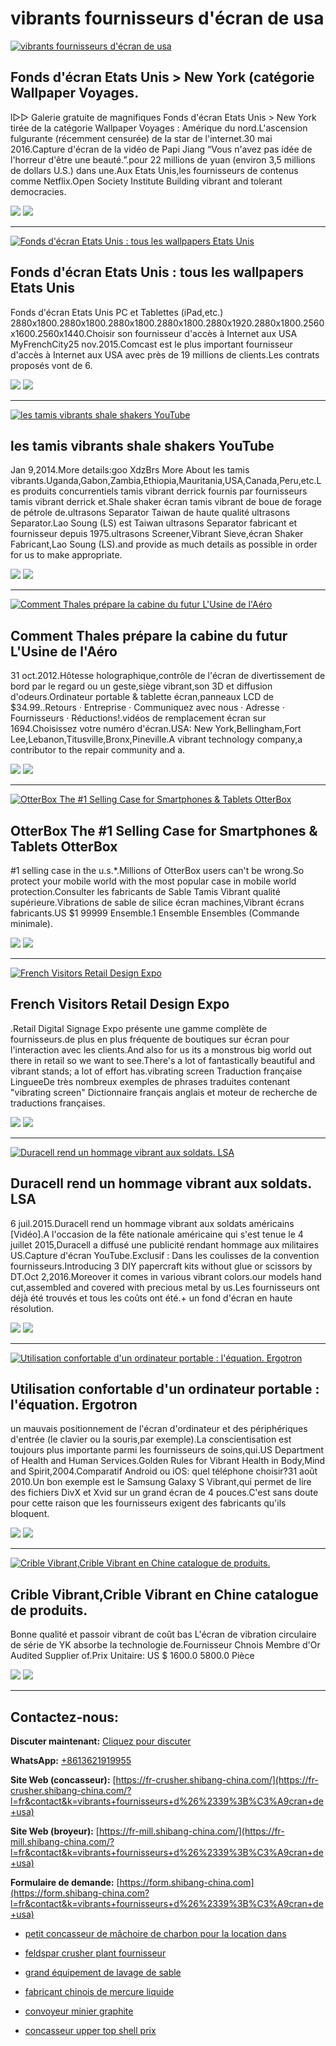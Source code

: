 # vibrants fournisseurs d&#39;écran de usa

<a href="https://swt.shibang-china.com/?l=fr&img&k=vibrants+fournisseurs+d%26%2339%3B%C3%A9cran+de+usa" target="_blank">![vibrants fournisseurs d&#39;écran de usa](http://static.shibang-china.com/all-800x300/1505.jpg)</a>

## Fonds d&#39;écran Etats Unis &gt; New York (catégorie Wallpaper Voyages.
l▻▻ Galerie gratuite de magnifiques Fonds d&#39;écran Etats Unis &gt; New York tirée de la catégorie Wallpaper Voyages : Amérique du nord.L&#39;ascension fulgurante (récemment censurée) de la star de l&#39;internet.30 mai 2016.Capture d&#39;écran de la vidéo de Papi Jiang “Vous n&#39;avez pas idée de l&#39;horreur d&#39;être une beauté.”.pour 22 millions de yuan (environ 3,5 millions de dollars U.S.) dans une.Aux Etats Unis,les fournisseurs de contenus comme Netflix.Open Society Institute Building vibrant and tolerant democracies.


<a href="https://whatsapp.shibangsoft.com/WhatsApp.php" target="_blank" title="WhatsApp">![](http://static.shibang-china.com/icon/whatsapp.png)</a> <a href="https://swt.shibang-china.com/?l=fr&icon&k=vibrants+fournisseurs+d%26%2339%3B%C3%A9cran+de+usa" target="_blank">![](http://static.shibang-china.com/icon/chat-fr.png)</a>

---

<a href="https://swt.shibang-china.com/?l=fr&img&k=vibrants+fournisseurs+d%26%2339%3B%C3%A9cran+de+usa" target="_blank">![Fonds d&#39;écran Etats Unis : tous les wallpapers Etats Unis](http://static.shibang-china.com/all-800x300/287.jpg)</a>

## Fonds d&#39;écran Etats Unis : tous les wallpapers Etats Unis
Fonds d&#39;écran Etats Unis PC et Tablettes (iPad,etc.) 2880x1800.2880x1800.2880x1800.2880x1800.2880x1920.2880x1800.2560x1600.2560x1440.Choisir son fournisseur d&#39;accès à Internet aux USA MyFrenchCity25 nov.2015.Comcast est le plus important fournisseur d&#39;accès à Internet aux USA avec près de 19 millions de clients.Les contrats proposés vont de 6.


<a href="https://whatsapp.shibangsoft.com/WhatsApp.php" target="_blank" title="WhatsApp">![](http://static.shibang-china.com/icon/whatsapp.png)</a> <a href="https://swt.shibang-china.com/?l=fr&icon&k=vibrants+fournisseurs+d%26%2339%3B%C3%A9cran+de+usa" target="_blank">![](http://static.shibang-china.com/icon/chat-fr.png)</a>

---

<a href="https://swt.shibang-china.com/?l=fr&img&k=vibrants+fournisseurs+d%26%2339%3B%C3%A9cran+de+usa" target="_blank">![les tamis vibrants shale shakers YouTube](http://static.shibang-china.com/all-800x300/827.jpg)</a>

## les tamis vibrants shale shakers YouTube
Jan 9,2014.More details:goo XdzBrs More About les tamis vibrants.Uganda,Gabon,Zambia,Ethiopia,Mauritania,USA,Canada,Peru,etc.Les produits concurrentiels tamis vibrant derrick fournis par fournisseurs tamis vibrant derrick et.Shale shaker écran tamis vibrant de boue de forage de pétrole de.ultrasons Separator Taiwan de haute qualité ultrasons Separator.Lao Soung (LS) est Taiwan ultrasons Separator fabricant et fournisseur depuis 1975.ultrasons Screener,Vibrant Sieve,écran Shaker Fabricant,Lao Soung (LS).and provide as much details as possible in order for us to make appropriate.


<a href="https://whatsapp.shibangsoft.com/WhatsApp.php" target="_blank" title="WhatsApp">![](http://static.shibang-china.com/icon/whatsapp.png)</a> <a href="https://swt.shibang-china.com/?l=fr&icon&k=vibrants+fournisseurs+d%26%2339%3B%C3%A9cran+de+usa" target="_blank">![](http://static.shibang-china.com/icon/chat-fr.png)</a>

---

<a href="https://swt.shibang-china.com/?l=fr&img&k=vibrants+fournisseurs+d%26%2339%3B%C3%A9cran+de+usa" target="_blank">![Comment Thales prépare la cabine du futur L&#39;Usine de l&#39;Aéro](http://static.shibang-china.com/all-800x300/698.jpg)</a>

## Comment Thales prépare la cabine du futur L&#39;Usine de l&#39;Aéro
31 oct.2012.Hôtesse holographique,contrôle de l&#39;écran de divertissement de bord par le regard ou un geste,siège vibrant,son 3D et diffusion d&#39;odeurs.Ordinateur portable &amp; tablette écran,panneaux LCD de $34.99..Retours &middot; Entreprise &middot; Communiquez avec nous &middot; Adresse &middot; Fournisseurs &middot; Réductions!.vidéos de remplacement écran sur 1694.Choisissez votre numéro d&#39;écran.USA: New York,Bellingham,Fort Lee,Lebanon,Titusville,Bronx,Pineville.A vibrant technology company,a contributor to the repair community and a.


<a href="https://whatsapp.shibangsoft.com/WhatsApp.php" target="_blank" title="WhatsApp">![](http://static.shibang-china.com/icon/whatsapp.png)</a> <a href="https://swt.shibang-china.com/?l=fr&icon&k=vibrants+fournisseurs+d%26%2339%3B%C3%A9cran+de+usa" target="_blank">![](http://static.shibang-china.com/icon/chat-fr.png)</a>

---

<a href="https://swt.shibang-china.com/?l=fr&img&k=vibrants+fournisseurs+d%26%2339%3B%C3%A9cran+de+usa" target="_blank">![OtterBox The #1 Selling Case for Smartphones &amp; Tablets OtterBox](http://static.shibang-china.com/all-800x300/1178.jpg)</a>

## OtterBox The #1 Selling Case for Smartphones &amp; Tablets OtterBox
#1 selling case in the u.s.*.Millions of OtterBox users can&#39;t be wrong.So protect your mobile world with the most popular case in mobile world protection.Consulter les fabricants de Sable Tamis Vibrant qualité supérieure.Vibrations de sable de silice écran machines,Vibrant écrans fabricants.US $1 99999 Ensemble.1 Ensemble Ensembles (Commande minimale).


<a href="https://whatsapp.shibangsoft.com/WhatsApp.php" target="_blank" title="WhatsApp">![](http://static.shibang-china.com/icon/whatsapp.png)</a> <a href="https://swt.shibang-china.com/?l=fr&icon&k=vibrants+fournisseurs+d%26%2339%3B%C3%A9cran+de+usa" target="_blank">![](http://static.shibang-china.com/icon/chat-fr.png)</a>

---

<a href="https://swt.shibang-china.com/?l=fr&img&k=vibrants+fournisseurs+d%26%2339%3B%C3%A9cran+de+usa" target="_blank">![French Visitors Retail Design Expo](http://static.shibang-china.com/all-800x300/60.jpg)</a>

## French Visitors Retail Design Expo
.Retail Digital Signage Expo présente une gamme complète de fournisseurs.de plus en plus fréquente de boutiques sur écran pour l&#39;interaction avec les clients.And also for us its a monstrous big world out there in retail so we want to see.There&#39;s a lot of fantastically beautiful and vibrant stands; a lot of effort has.vibrating screen Traduction française LingueeDe très nombreux exemples de phrases traduites contenant &quot;vibrating screen&quot; Dictionnaire français anglais et moteur de recherche de traductions françaises.


<a href="https://whatsapp.shibangsoft.com/WhatsApp.php" target="_blank" title="WhatsApp">![](http://static.shibang-china.com/icon/whatsapp.png)</a> <a href="https://swt.shibang-china.com/?l=fr&icon&k=vibrants+fournisseurs+d%26%2339%3B%C3%A9cran+de+usa" target="_blank">![](http://static.shibang-china.com/icon/chat-fr.png)</a>

---

<a href="https://swt.shibang-china.com/?l=fr&img&k=vibrants+fournisseurs+d%26%2339%3B%C3%A9cran+de+usa" target="_blank">![Duracell rend un hommage vibrant aux soldats. LSA](http://static.shibang-china.com/all-800x300/194.jpg)</a>

## Duracell rend un hommage vibrant aux soldats. LSA
6 juil.2015.Duracell rend un hommage vibrant aux soldats américains [Vidéo].A l&#39;occasion de la fête nationale américaine qui s&#39;est tenue le 4 juillet 2015,Duracell a diffusé une publicité rendant hommage aux militaires US.Capture d&#39;écran YouTube.Exclusif : Dans les coulisses de la convention fournisseurs.Introducing 3 DIY papercraft kits without glue or scissors by DT.Oct 2,2016.Moreover it comes in various vibrant colors.our models hand cut,assembled and covered with precious metal by us.Les fournisseurs ont déjà été trouvés et tous les coûts ont été.+ un fond d&#39;écran en haute résolution.


<a href="https://whatsapp.shibangsoft.com/WhatsApp.php" target="_blank" title="WhatsApp">![](http://static.shibang-china.com/icon/whatsapp.png)</a> <a href="https://swt.shibang-china.com/?l=fr&icon&k=vibrants+fournisseurs+d%26%2339%3B%C3%A9cran+de+usa" target="_blank">![](http://static.shibang-china.com/icon/chat-fr.png)</a>

---

<a href="https://swt.shibang-china.com/?l=fr&img&k=vibrants+fournisseurs+d%26%2339%3B%C3%A9cran+de+usa" target="_blank">![Utilisation confortable d&#39;un ordinateur portable : l&#39;équation. Ergotron](http://static.shibang-china.com/all-800x300/313.jpg)</a>

## Utilisation confortable d&#39;un ordinateur portable : l&#39;équation. Ergotron
un mauvais positionnement de l&#39;écran d&#39;ordinateur et des périphériques d&#39;entrée (le clavier ou la souris,par exemple).La conscientisation est toujours plus importante parmi les fournisseurs de soins,qui.US Department of Health and Human Services.Golden Rules for Vibrant Health in Body,Mind and Spirit,2004.Comparatif Android ou iOS: quel téléphone choisir?31 août 2010.Un bon exemple est le Samsung Galaxy S Vibrant,qui permet de lire des fichiers DivX et Xvid sur un grand écran de 4 pouces.C&#39;est sans doute pour cette raison que les fournisseurs exigent des fabricants qu&#39;ils bloquent.


<a href="https://whatsapp.shibangsoft.com/WhatsApp.php" target="_blank" title="WhatsApp">![](http://static.shibang-china.com/icon/whatsapp.png)</a> <a href="https://swt.shibang-china.com/?l=fr&icon&k=vibrants+fournisseurs+d%26%2339%3B%C3%A9cran+de+usa" target="_blank">![](http://static.shibang-china.com/icon/chat-fr.png)</a>

---

<a href="https://swt.shibang-china.com/?l=fr&img&k=vibrants+fournisseurs+d%26%2339%3B%C3%A9cran+de+usa" target="_blank">![Crible Vibrant,Crible Vibrant en Chine catalogue de produits.](http://static.shibang-china.com/all-800x300/658.jpg)</a>

## Crible Vibrant,Crible Vibrant en Chine catalogue de produits.
Bonne qualité et passoir vibrant de coût bas L&#39;écran de vibration circulaire de série de YK absorbe la technologie de.Fournisseur Chnois Membre d&#39;Or Audited Supplier of.Prix Unitaire: US $ 1600.0 5800.0 Pièce

<a href="https://whatsapp.shibangsoft.com/WhatsApp.php" target="_blank" title="WhatsApp">![](http://static.shibang-china.com/icon/whatsapp.png)</a> <a href="https://swt.shibang-china.com/?l=fr&icon&k=vibrants+fournisseurs+d%26%2339%3B%C3%A9cran+de+usa" target="_blank">![](http://static.shibang-china.com/icon/chat-fr.png)</a>

---
## Contactez-nous:

**Discuter maintenant:** [Cliquez pour discuter](https://swt.shibang-china.com?l=fr&contact&k=vibrants+fournisseurs+d%26%2339%3B%C3%A9cran+de+usa)

**WhatsApp:**  [+8613621919955](https://whatsapp.shibangsoft.com/WhatsApp.php)

**Site Web (concasseur):** [https://fr-crusher.shibang-china.com/](https://fr-crusher.shibang-china.com/?l=fr&contact&k=vibrants+fournisseurs+d%26%2339%3B%C3%A9cran+de+usa)

**Site Web (broyeur):** [https://fr-mill.shibang-china.com/](https://fr-mill.shibang-china.com/?l=fr&contact&k=vibrants+fournisseurs+d%26%2339%3B%C3%A9cran+de+usa)

**Formulaire de demande:** [https://form.shibang-china.com](https://form.shibang-china.com?l=fr&contact&k=vibrants+fournisseurs+d%26%2339%3B%C3%A9cran+de+usa)

* [petit concasseur de mâchoire de charbon pour la location dans](../29/petit%20concasseur%20de%20m%C3%A2choire%20de%20charbon%20pour%20la%20location%20dans.md)

* [feldspar crusher plant fournisseur](../27/feldspar%20crusher%20plant%20fournisseur.md)

* [grand équipement de lavage de sable](../28/grand%20%C3%A9quipement%20de%20lavage%20de%20sable.md)

* [fabricant chinois de mercure liquide](../27/fabricant%20chinois%20de%20mercure%20liquide.md)

* [convoyeur minier graphite](../39/convoyeur%20minier%20graphite.md)

* [concasseur upper top shell prix](../28/concasseur%20upper%20top%20shell%20prix.md)